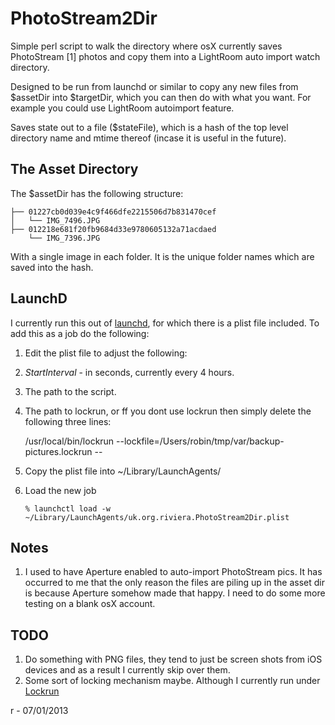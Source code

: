 # PhotoStream2Dir

Simple perl script to walk the directory where osX currently saves PhotoStream [1]
photos and copy them into a LightRoom auto import watch directory.

Designed to be run from launchd or similar to copy any new files from $assetDir
into $targetDir, which you can then do with what you want. For example you could
use LightRoom autoimport feature.

Saves state out to a file ($stateFile), which is a hash of the top level directory
name and mtime thereof (incase it is useful in the future).  

## The Asset Directory

The $assetDir has the following structure:

    ├── 01227cb0d039e4c9f466dfe2215506d7b831470cef
    │   └── IMG_7496.JPG
    ├── 012218e681f20fb9684d33e9780605132a71acdaed
        └── IMG_7396.JPG

With a single image in each folder. It is the unique folder names which are saved
into the hash.

## LaunchD

I currently run this out of [launchd](http://developer.apple.com/library/mac/#documentation/Darwin/Reference/ManPages/man8/launchd.8.html), for which there is a plist file included.  To add this as a job do the following:

1. Edit the plist file to adjust the following: 

 1. *StartInterval* - in seconds, currently every 4 hours. 
 2. The path to the script. 
 3. The path to lockrun, or ff you dont use lockrun then simply delete the following three lines:

     <string>/usr/local/bin/lockrun</string>
     <string>--lockfile=/Users/robin/tmp/var/backup-pictures.lockrun</string>
     <string>--</string>
2. Copy the plist file into ~/Library/LaunchAgents/
3. Load the new job

    
    `% launchctl load -w ~/Library/LaunchAgents/uk.org.riviera.PhotoStream2Dir.plist`
	
## Notes

1. I used to have Aperture enabled to auto-import PhotoStream pics. It has occurred to me that the only reason the files are piling up in the asset dir is because Aperture somehow made that happy. I need to do some more testing on a blank osX account.

## TODO

1. Do something with PNG files, they tend to just be screen shots from iOS devices and as a 
   result I currently skip over them.
2. Some sort of locking mechanism maybe. Although I currently run under [Lockrun](http://www.unixwiz.net/tools/lockrun.html) 



r - 07/01/2013


